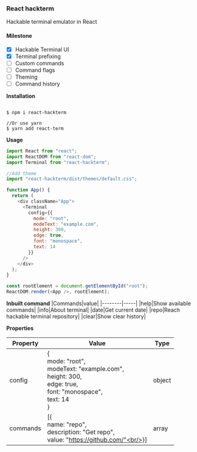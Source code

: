 ### React hackterm

Hackable terminal emulator in React

#### Milestone

- [x] Hackable Terminal UI
- [x] Terminal prefixing
- [ ] Custom commands
- [ ] Command flags
- [ ] Theming
- [ ] Command history

**Installation**

```

$ npm i react-hackterm

//Or use yarn
$ yarn add react-term

```

**Usage**

```js
import React from "react";
import ReactDOM from "react-dom";
import Terminal from "react-hackterm";

//Add theme
import "react-hackterm/dist/themes/default.css";

function App() {
  return (
    <div className="App">
      <Terminal
        config={{
          mode: "root",
          modeText: "example.com",
          height: 300,
          edge: true,
          font: "monospace",
          text: 14
        }}
      />
    </div>
  );
}

const rootElement = document.getElementById("root");
ReactDOM.render(<App />, rootElement);
```

**Inbuilt command**
|Commands|value|
|--------|-----|
|help|Show available commands|
|info|About terminal|
|date|Get current date|
|repo|Reach hackable terminal repository|
|clear|Show clear history|

**Properties**

| Property | Value                                                                                                                       | Type   |
| -------- | --------------------------------------------------------------------------------------------------------------------------- | ------ |
| config   | {<br/>mode: "root",<br/>modeText: "example.com",<br/>height: 300,<br/>edge: true,<br/>font: "monospace",<br/>text: 14<br/>} | object |
| commands | [{<br/>name: "repo",<br/>description: "Get repo", <br/>value: "https://github.com/"<br/>}]                                  | array  |

